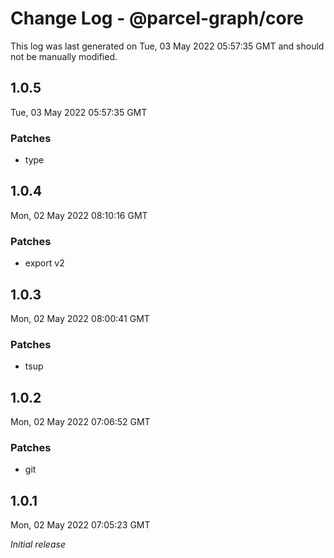 # Change Log - @parcel-graph/core

This log was last generated on Tue, 03 May 2022 05:57:35 GMT and should not be manually modified.

## 1.0.5
Tue, 03 May 2022 05:57:35 GMT

### Patches

- type

## 1.0.4
Mon, 02 May 2022 08:10:16 GMT

### Patches

- export v2

## 1.0.3
Mon, 02 May 2022 08:00:41 GMT

### Patches

- tsup

## 1.0.2
Mon, 02 May 2022 07:06:52 GMT

### Patches

- git

## 1.0.1
Mon, 02 May 2022 07:05:23 GMT

_Initial release_

